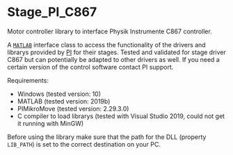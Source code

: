 # Stage_PI_C867
Motor controller library to interface Physik Instrumente C867 controller.

A [`MATLAB`](https://ch.mathworks.com/) interface class to access the functionality of the drivers and librarys provided by [PI](https://www.physikinstrumente.de/de/) for their stages. Tested and validated for stage driver C867 but can potentially be adapted to other drivers as well. If you need a certain version of the control software contact PI support.

Requirements:

*  Windows (tested version: 10)
*  MATLAB (tested version: 2019b)
*  PIMikroMove (tested version: 2.29.3.0)
*  C compiler to load librarys (tested with Visual Studio 2019, could not get it running with MinGW)

Before using the library make sure that the path for the DLL  (property `LIB_PATH`) is set to the correct destination on your PC.
